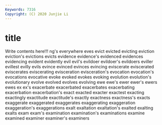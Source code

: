 ```yaml
---
Keywords: 7316
Copyright: (C) 2020 Junjie Li
---
```


# title

Write contents here!!!
ng's 
everywhere 
eves
evict 
evicted 
evicting 
eviction 
eviction's 
evictions 
evicts 
evidence 
evidence's 
evidenced
evidences 
evidencing 
evident 
evidently 
evil 
evil's 
evildoer 
evildoer's 
evildoers 
eviller
evillest 
evilly 
evils 
evince 
evinced 
evinces 
evincing 
eviscerate 
eviscerated 
eviscerates
eviscerating 
evisceration 
evisceration's 
evocation 
evocation's 
evocations 
evocative 
evoke 
evoked 
evokes
evoking 
evolution 
evolution's 
evolutionary 
evolve 
evolved 
evolves 
evolving 
ewe 
ewe's
ewer 
ewer's 
ewers 
ewes 
ex 
ex's 
exacerbate 
exacerbated 
exacerbates 
exacerbating
exacerbation 
exacerbation's 
exact 
exacted 
exacter 
exactest 
exacting 
exactingly 
exactitude 
exactitude's
exactly 
exactness 
exactness's 
exacts 
exaggerate 
exaggerated 
exaggerates 
exaggerating 
exaggeration 
exaggeration's
exaggerations 
exalt 
exaltation 
exaltation's 
exalted 
exalting 
exalts 
exam 
exam's 
examination
examination's 
examinations 
examine 
examined 
examiner 
examiner's 
examiners 

